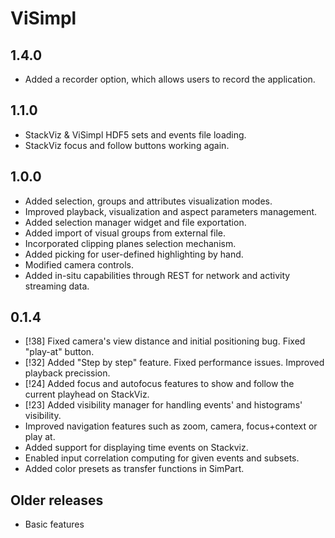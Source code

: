 # ViSimpl

## 1.4.0

* Added a recorder option, which allows users to record the application.

## 1.1.0

* StackViz & ViSimpl HDF5 sets and events file loading.
* StackViz focus and follow buttons working again. 

## 1.0.0

* Added selection, groups and attributes visualization modes.
* Improved playback, visualization and aspect parameters management.
* Added selection manager widget and file exportation.
* Added import of visual groups from external file.
* Incorporated clipping planes selection mechanism.
* Added picking for user-defined highlighting by hand.
* Modified camera controls.
* Added in-situ capabilities through REST for network and activity streaming data.

## 0.1.4

* [!38] Fixed camera's view distance and initial positioning bug. Fixed "play-at" button.
* [!32] Added "Step by step" feature. Fixed performance issues. Improved playback precission.
* [!24] Added focus and autofocus features to show and follow the current playhead on StackViz.
* [!23] Added visibility manager for handling events' and histograms' visibility.
* Improved navigation features such as zoom, camera, focus+context or play at.
* Added support for displaying time events on Stackviz.
* Enabled input correlation computing for given events and subsets.
* Added color presets as transfer functions in SimPart.

## Older releases
* Basic features
